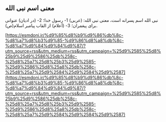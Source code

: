 ## معنی اسم نبی الله


نبی الله اسم پسرانه است، معنی نبی الله: (عربی) 1- رسول خدا؛ 2- (در ادیان) عنوانی برای پیغمران؛ 3- (اَعلام) از القاب پیامبر اسلام(ص).

[https://esmdoni.ir/%d9%85%d8%b9%d9%86%db%8c-%d8%a7%d8%b3%d9%85-%d9%86%d8%a8%db%8c-%d8%a7%d9%84%d9%84%d9%87/?utm_source=rss&utm_medium=rss&utm_campaign=%25d9%2585%25d8%25b9%25d9%2586%25db%258c-%25d8%25a7%25d8%25b3%25d9%2585-%25d9%2586%25d8%25a8%25db%258c-%25d8%25a7%25d9%2584%25d9%2584%25d9%2587](https://esmdoni.ir/%d9%85%d8%b9%d9%86%db%8c-%d8%a7%d8%b3%d9%85-%d9%86%d8%a8%db%8c-%d8%a7%d9%84%d9%84%d9%87/?utm_source=rss&utm_medium=rss&utm_campaign=%25d9%2585%25d8%25b9%25d9%2586%25db%258c-%25d8%25a7%25d8%25b3%25d9%2585-%25d9%2586%25d8%25a8%25db%258c-%25d8%25a7%25d9%2584%25d9%2584%25d9%2587) 